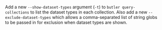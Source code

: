 Add a new `--show-dataset-types` argument (`-t`) to `butler query-collections`
to list the dataset types in each collection.
Also add a new `--exclude-dataset-types` which allows a comma-separated list
of string globs to be passed in for exclusion when dataset types are shown.
